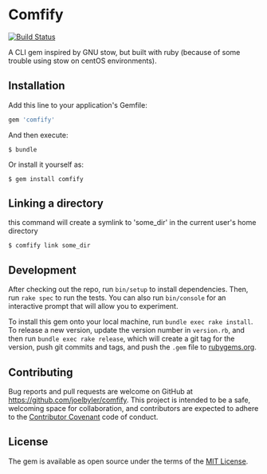 # Comfify

[![Build Status](https://travis-ci.org/joelbyler/comfify.svg)](https://travis-ci.org/joelbyler/comfify)

A CLI gem inspired by GNU stow, but built with ruby (because of some trouble using stow on centOS environments).


## Installation

Add this line to your application's Gemfile:

```ruby
gem 'comfify'
```

And then execute:

    $ bundle

Or install it yourself as:

    $ gem install comfify

## Linking a directory

this command will create a symlink to 'some_dir' in the current user's home directory

    $ comfify link some_dir

## Development

After checking out the repo, run `bin/setup` to install dependencies. Then, run `rake spec` to run the tests. You can also run `bin/console` for an interactive prompt that will allow you to experiment.

To install this gem onto your local machine, run `bundle exec rake install`. To release a new version, update the version number in `version.rb`, and then run `bundle exec rake release`, which will create a git tag for the version, push git commits and tags, and push the `.gem` file to [rubygems.org](https://rubygems.org).

## Contributing

Bug reports and pull requests are welcome on GitHub at https://github.com/joelbyler/comfify. This project is intended to be a safe, welcoming space for collaboration, and contributors are expected to adhere to the [Contributor Covenant](http://contributor-covenant.org) code of conduct.


## License

The gem is available as open source under the terms of the [MIT License](http://opensource.org/licenses/MIT).

